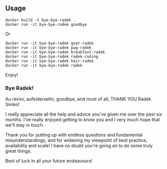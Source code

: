 ## Usage

```
docker build -t bye-bye-radek .
docker run -it bye-bye-radek goodbye
```
Or
```
docker run -it bye-bye-radek goat-radek
docker run -it bye-bye-radek pug-radek
docker run -it bye-bye-radek breakfast-radek
docker run -it bye-bye-radek radek-coding
docker run -it bye-bye-radek hair-radek
docker run -it bye-bye-radek radek
```

Enjoy!

### Bye Radek!

Au revior, aufeidersehn, goodbye, and most of all, THANK YOU Radek Simko!

I really appreciate all the help and advice you've given me over the past six months. I've really enjoyed getting to know you and I very much hope that we'll stay in touch.

Thank you for putting up with endless questions and fundamental misunderstandings, and for widening my viewpoint of best practice, availability and scale! I have no doubt you're going on to do some truly great things.

Best of luck in all your future endeavours!

